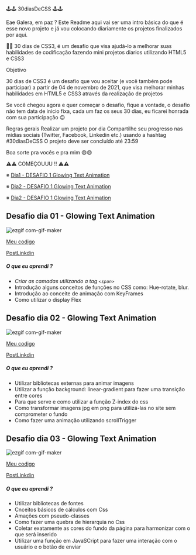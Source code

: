 🕹🕹 30diasDeCSS 🕹🕹



Eae Galera, em paz ? Este Readme aqui vai ser uma intro básica do que é esse novo projeto e já vou colocando diariamente os projetos finalizados por aqui.

🔵🔵 30 dias de CSS3, é um desafio que visa ajudá-lo a melhorar suas habilidades de codificação fazendo mini projetos diarios utilizando HTML5 e CSS3

Objetivo

30 dias de CSS3 é um desafio que vou aceitar (e você também pode participar) a partir de 04 de novembro de 2021, que visa melhorar minhas habilidades em HTML5 e CSS3 através da realização de projetos

Se você chegou agora e quer começar o desafio, fique a vontade, o desafio não tem data de inicio fixa, cada um faz os seus 30 dias, eu ficarei honrada com sua participação 😉


Regras gerais
Realizar um projeto por dia
Compartilhe seu progresso nas mídias sociais (Twitter, Facebook, Linkedin etc.) usando a hashtag #30diasDeCSS
O projeto deve ser concluído até 23:59


 Boa sorte pra vocês e pra mim 😄😄
 
 
 
⚠⚠ COMEÇOUUU !! ⚠⚠

 
※ [Dia1 - DESAFIO 1 Glowing Text Animation](#id01)

※ [Dia2 - DESAFIO 1 Glowing Text Animation](#id02)

※ [Dia2 - DESAFIO 1 Glowing Text Animation](#id03)


##  Desafio dia 01 - Glowing Text Animation <a name="id01"></a>
![ezgif com-gif-maker](https://user-images.githubusercontent.com/91704291/140432943-3e7644f6-5940-4899-a6c0-9e2d7786b717.gif)

[Meu codigo](https://github.com/Kzagrande/Desafio-30-Dias-Css/tree/main/Desafios/Desafio%201)


[PostLinkdin](https://www.linkedin.com/posts/yan-bortoleto_github-html-css-activity-6862171684653326337-Meyn)

##### O que eu aprendi ?


* *Criar as camadas utilizando a tag `<span>`*
* Introdução alguns conceitos de funções no CSS como: Hue-rotate, blur.
* Introdução ao conceite de animação com KeyFrames
* Como utilizar o display Flex



##  Desafio dia 02 - Glowing Text Animation <a name="id02"></a>
![ezgif com-gif-maker](https://user-images.githubusercontent.com/91704291/140792872-8ab2b14e-20c8-41d2-b98d-b5103ead436b.gif)

[Meu codigo](https://github.com/Kzagrande/Desafio-30-Dias-Css/tree/main/Desafios/Desafio_2)


[PostLinkdin](https://www.linkedin.com/posts/yan-bortoleto_github-html-css-activity-6863542431023980544-R-QS)

##### O que eu aprendi ?


* Utilizar bibliotecas externas para animar imagens 
* Utilizar a função background: linear-gradient para fazer uma transição entre cores
* Para que serve e como utilizar a função Z-index do css
* Como transformar imagens jpg em png para utilizá-las no site sem comprometer o fundo
* Como fazer uma animação utilizando scrollTrigger



##  Desafio dia 03 - Glowing Text Animation <a name="id03"></a>
![ezgif com-gif-maker](https://user-images.githubusercontent.com/91704291/140998762-3f5c1c10-2f5f-4db6-85f4-2dd3845f3618.gif)


[Meu codigo](https://github.com/Kzagrande/Desafio-30-Dias-Css/tree/main/Desafios/Desafio_3)


[PostLinkdin](https://www.linkedin.com/posts/yan-bortoleto_github-html-css-activity-6863930883569696768-It3v)

##### O que eu aprendi ?


* Utilizar bibliotecas de fontes
* Cnceitos básicos de cálculos com Css
* Amações com pseudo-classes
* Como fazer uma quebra de hierarquia no Css
* Coletar exatamente as cores do fundo da página para harmonizar com o que será inserido
* Utilizar uma função em JavaSCript para fazer uma interação com o usuário e o botão de enviar



